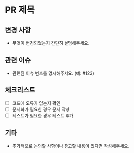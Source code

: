 # PR 제목

## 변경 사항

-   무엇이 변경되었는지 간단히 설명해주세요.

## 관련 이슈

-   관련된 이슈 번호를 명시해주세요. (예: #123)

## 체크리스트

-   [ ] 코드에 오류가 없는지 확인
-   [ ] 문서화가 필요한 경우 문서 작성
-   [ ] 테스트가 필요한 경우 테스트 추가

## 기타

-   추가적으로 논의할 사항이나 참고할 내용이 있다면 작성해주세요.
